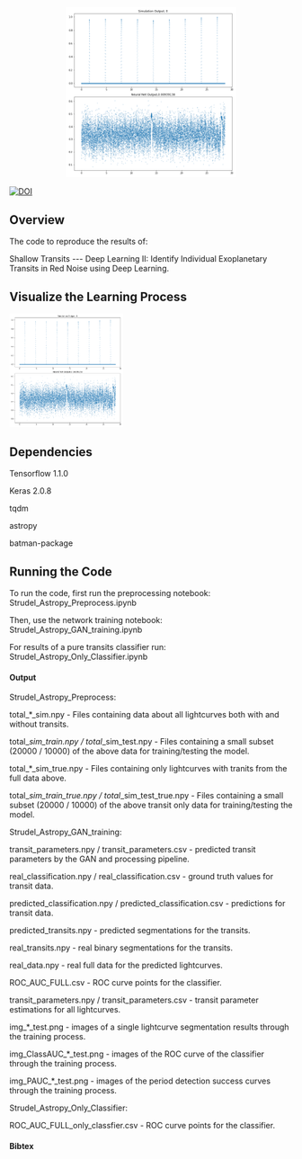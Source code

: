 <p align="center"><img width=60% src="training_progress.gif"></p>
<a href="https://zenodo.org/badge/latestdoi/224247579"><img src="https://zenodo.org/badge/224247579.svg" alt="DOI"></a>



## Overview

The code to reproduce the results of:

Shallow Transits --- Deep Learning II: Identify Individual Exoplanetary Transits in Red Noise using Deep Learning.

## Visualize the Learning Process
<img src="training_progress.gif" width=40%>

<br>


## Dependencies
Tensorflow 1.1.0

Keras 2.0.8

tqdm

astropy

batman-package

## Running the Code
To run the code, first run the preprocessing notebook: Strudel_Astropy_Preprocess.ipynb

Then, use the network training notebook: Strudel_Astropy_GAN_training.ipynb

For results of a pure transits classifier run: Strudel_Astropy_Only_Classifier.ipynb 

#### Output
Strudel_Astropy_Preprocess: 

total_*_sim.npy - Files containing data about all lightcurves both with and without transits.

total_*_sim_train.npy / total_*_sim_test.npy - Files containing a small subset (20000 / 10000) of the above data for training/testing the model.

total_*_sim_true.npy - Files containing only lightcurves with tranits from the full data above.

total_*_sim_train_true.npy / total_*_sim_test_true.npy - Files containing a small subset (20000 / 10000) of the above transit only data for training/testing the model.



Strudel_Astropy_GAN_training:

transit_parameters.npy / transit_parameters.csv - predicted transit parameters by the GAN and processing pipeline.

real_classification.npy / real_classification.csv - ground truth values for transit data.

predicted_classification.npy / predicted_classification.csv - predictions for transit data.

predicted_transits.npy - predicted segmentations for the transits.

real_transits.npy - real binary segmentations for the transits.

real_data.npy - real full data for the predicted lightcurves.

ROC_AUC_FULL.csv - ROC curve points for the classifier.

transit_parameters.npy / transit_parameters.csv - transit parameter estimations for all lightcurves.

img_*_test.png - images of a single lightcurve segmentation results through the training process.

img_ClassAUC_*_test.png - images of the ROC curve of the classifier through the training process.

img_PAUC_*_test.png - images of the period detection success curves through the training process.


Strudel_Astropy_Only_Classifier:

ROC_AUC_FULL_only_classfier.csv - ROC curve points for the classifier.
#### Bibtex

